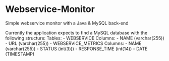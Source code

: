 Webservice-Monitor
==================

Simple webservice monitor with a Java &amp; MySQL back-end

Currently the application expects to find a MySQL database with the following structure:
	Tables:
		- WEBSERVICE
			Columns:
				- NAME (varchar(255))
				- URL (varchar(255))
		- WEBSERVICE_METRICS
			Columns:
				- NAME (varchar(255))
				- STATUS (int(3)))
				- RESPONSE_TIME (int(14))
				- DATE (TIMESTAMP)
		